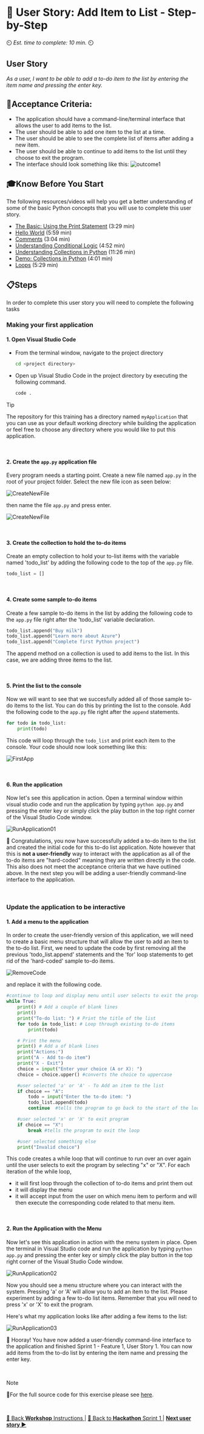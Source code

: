 # 📖 User Story: Add Item to List - Step-by-Step
⏲️ _Est. time to complete: 10 min._ ⏲️

## User Story

*As a user, I want to be able to add a to-do item to the list by entering the item name and pressing the enter key.*

## 🎯Acceptance Criteria:
- The application should have a command-line/terminal interface that allows the user to add items to the list. 
- The user should be able to add one item to the list at a time. 
- The user should be able to see the complete list of items after adding a new item.
- The user should be able to continue to add items to the list until they choose to exit the program.
- The interface should look something like this:
    ![outcome1](/Track_2_ToDo_App/Sprint-01%20-%20Basic%20Application/images/outcome-S1-F1-US1.png)

## 🎓Know Before You Start
The following resources/videos will help you get a better understanding of some of the basic Python concepts that you will use to complete this user story.
- [The Basic: Using the Print Statement](https://www.youtube.com/watch?v=FhoASwgvZHk&list=PLlrxD0HtieHhS8VzuMCfQD4uJ9yne1mE6&index=5) (3:29 min) <br/>
- [Hello World](https://www.youtube.com/watch?v=wWwr0tDSqnE&list=PLlrxD0HtieHhS8VzuMCfQD4uJ9yne1mE6&index=6) (5:59 min)<br/>
- [Comments](https://www.youtube.com/watch?v=kEuVvUc1Zec&list=PLlrxD0HtieHhS8VzuMCfQD4uJ9yne1mE6&index=7) (3:04 min)<br/>
- [Understanding Conditional Logic](https://www.youtube.com/watch?v=5pPKYWqkoek&list=PLlrxD0HtieHhS8VzuMCfQD4uJ9yne1mE6&index=19) (4:52 min)<br/>
- [Understanding Collections in Python](https://www.youtube.com/watch?v=beA8IsY3mQs&list=PLlrxD0HtieHhS8VzuMCfQD4uJ9yne1mE6&index=25) (11:26 min)<br/>
- [Demo: Collections in Python](https://www.youtube.com/watch?v=4PaSlXNjawM&list=PLlrxD0HtieHhS8VzuMCfQD4uJ9yne1mE6&index=26) (4:01 min)<br/>
- [Loops](https://www.youtube.com/watch?v=9Os0o3wzS_I&list=PLlrxD0HtieHhS8VzuMCfQD4uJ9yne1mE6&index=27) (5:29 min)

## 📋Steps

In order to complete this user story you will need to complete the following tasks

### Making your first application

#### 1. Open Visual Studio Code
- From the terminal window, navigate to the project directory
  
    ```bash
    cd <project directory>
    ```
- Open up Visual Studio Code in the project directory by executing the following command.
    
    ```cmd
    code . 
    ```
> [!TIP] 
> The repository for this training has a directory named `myApplication` that you can use as your default working directory while building the application or feel free to choose any directory where you would like to put this application. 

<br/>

#### 2. Create the `app.py` application file
Every program needs a starting point. Create a new file named `app.py` in the root of your project folder. Select the new file icon as seen below:

![CreateNewFile](/Track_2_ToDo_App/Sprint-01%20-%20Basic%20Application/images/NewFile-S01-F01-US01-01.png)

then name the file `app.py` and press enter.

![CreateNewFile](/Track_2_ToDo_App/Sprint-01%20-%20Basic%20Application/images/newFile-S01-F01-US01-02.png)

<br/>

#### 3. Create the collection to hold the to-do items
Create an empty collection to hold your to-list items with the variable named 'todo_list' by adding the following code to the top of the `app.py` file.
    
```python
todo_list = []
```

<br/>

#### 4. Create some sample to-do items
Create a few sample to-do items in the list by adding the following code to the `app.py` file right after the 'todo_list' variable declaration.

```python
todo_list.append("Buy milk")
todo_list.append("Learn more about Azure")
todo_list.append("Complete first Python project")
```

The append method on a collection is used to add items to the list. In this case, we are adding three items to the list.

<br/>

#### 5. Print the list to the console
Now we will want to see that we succesfully added all of those sample to-do items to the list. You can do this by printing the list to the console.  Add the following code to the `app.py` file right after the `append` statements.

```python
for todo in todo_list:
    print(todo)
```

This code will loop through the `todo_list` and print each item to the console. Your code should now look something like this:

![FirstApp](/Track_2_ToDo_App/Sprint-01%20-%20Basic%20Application/images/FirstApp-S01-F01-US01-01.png)

<br/>

#### 6. Run the application 
Now let's see this application in action. Open a terminal window within visual studio code and run the application by typing `python app.py` and pressing the enter key or simply click the play button in the top right corner of the Visual Studio Code window.

![RunApplication01](/Track_2_ToDo_App/Sprint-01%20-%20Basic%20Application/images/RunApp-S1-F1-US01-01.png)

🎉 Congratulations, you now have successfully added a to-do item to the list and created the initial code for this to-do list application.  Note however that this is **not a user-friendly** way to interact with the application as all of the to-do items are "hard-coded" meaning they are written directly in the code.  This also does not meet the acceptance criteria that we have outlined above. In the next step you will be adding a user-friendly command-line interface to the application.

<br/>

### Update the application to be interactive

#### 1. Add a menu to the application
In order to create the user-friendly version of this application, we will need to create a basic menu structure that will allow the user to add an item to the to-do list. First, we need to update the code by first removing all the previous 'todo_list.append' statements and the 'for' loop statements to get rid of the 'hard-coded' sample to-do items. 

![RemoveCode](/Track_2_ToDo_App/Sprint-01%20-%20Basic%20Application/images/EditCode-S1-F1-US01-01.png)

and replace it with the following code.

```python
#continue to loop and display menu until user selects to exit the program
while True:
    print() # Add a couple of blank lines
    print()
    print("To-do list: ") # Print the title of the list
    for todo in todo_list: # Loop through existing to-do items
        print(todo)

    # Print the menu
    print() # Add a of blank lines
    print("Actions:")
    print("A - Add to-do item")
    print("X - Exit")
    choice = input("Enter your choice (A or X): ")
    choice = choice.upper() #converts the choice to uppercase

    #user selected 'a' or 'A' - To Add an item to the list
    if choice == "A":
        todo = input("Enter the to-do item: ") 
        todo_list.append(todo)
        continue  #tells the program to go back to the start of the loop

    #user selected 'x' or 'X' to exit program
    if choice == "X":
        break #tells the program to exit the loop

    #user selected something else
    print("Invalid choice")
```
This code creates a while loop that will continue to run over an over again until the user selects to exit the program by selecting "x" or "X".  For each iteration of the while loop, 
- it will first loop through the collection of to-do items and print them out
- it will display the menu 
- it will accept input from the user on which menu item to perform and will then execute the corresponding code related to that menu item. 

<br/>

#### 2. Run the Application with the Menu
Now let's see this application in action with the menu system in place. Open the terminal in Visual Studio code and run the application by typing `python app.py` and pressing the enter key or simply click the play button in the top right corner of the Visual Studio Code window.

![RunApplication02](/Track_2_ToDo_App/Sprint-01%20-%20Basic%20Application/images/RunApp-S1-F1-US01-02.png)


Now you should see a menu structure where you can interact with the system. Pressing 'a' or 'A' will allow you to add an item to the list. Please experiment by adding a few to-do list items.  Remember that you will need to press 'x' or 'X' to exit the program.

Here's what my application looks like after adding a few items to the list:

![RunApplication03](/Track_2_ToDo_App/Sprint-01%20-%20Basic%20Application/images/RunApp-S1-F1-US01-03.png)

🎉 Hooray! You have now added a user-friendly command-line interface to the application and finished Sprint 1 - Feature 1, User Story 1. You can now add items from the to-do list by entering the item name and pressing the enter key.

<br/>

> [!NOTE]  
> 📄For the full source code for this exercise please see [here](/Track_2_ToDo_App/Sprint-01%20-%20Basic%20Application/src/app-s01-f01-us01/app.py).

<br/>

[🔼 Back **Workshop** Instructions ](/Track_2_ToDo_App/Workshop-Format.md) | [🔼 Back to **Hackathon** Sprint 1 ](../README.md#📖user-story-1---add-item-to-list) | [**Next user story ▶**](/Track_2_ToDo_App/Sprint-01%20-%20Basic%20Application/Feature%201%20-%20Manage%20Todo%20List/User%20Story%202%20-%20Remove%20Item%20from%20List.md)



